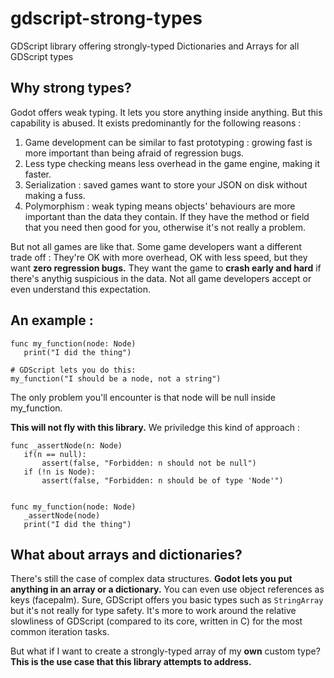 # gdscript-strong-types
GDScript library offering strongly-typed Dictionaries and Arrays for all GDScript types

## Why strong types?
Godot offers weak typing. It lets you store anything inside anything. But this capability is abused.
It exists predominantly for the following reasons :
1) Game development can be similar to fast prototyping : growing fast is more important than being afraid of regression bugs.
2) Less type checking means less overhead in the game engine, making it faster.
3) Serialization : saved games want to store your JSON on disk without making a fuss.
4) Polymorphism : weak typing means objects' behaviours are more important than the data they contain. If they have the method or field that you need then good for you, otherwise it's not really a problem.

But not all games are like that. Some game developers want a different trade off : They're OK with more overhead, OK with less speed, but they want **zero regression bugs.** They want the game to **crash early and hard** if there's anythig suspicious in the data. Not all game developers accept or even understand this expectation.

## An example : 

```
func my_function(node: Node)
   print("I did the thing")

# GDScript lets you do this:
my_function("I should be a node, not a string")
```
The only problem you'll encounter is that node will be null inside my_function.

**This will not fly with this library.** We priviledge this kind of approach : 

```
func _assertNode(n: Node)
   if(n == null):
       assert(false, "Forbidden: n should not be null")
   if (!n is Node):
       assert(false, "Forbidden: n should be of type 'Node'")


func my_function(node: Node)
   _assertNode(node)
   print("I did the thing")
```

## What about arrays and dictionaries?

There's still the case of complex data structures. **Godot lets you put anything in an array or a dictionary.** You can even use object references as keys (facepalm).
Sure, GDScript offers you basic types such as `StringArray` but it's not really for type safety. It's more to work around the relative slowliness of GDScript (compared to its core, written in C) for the most common iteration tasks.

But what if I want to create a strongly-typed array of my **own** custom type?
**This is the use case that this library attempts to address.**
